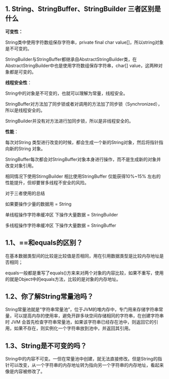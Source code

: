            

## 1. String、StringBuffer、StringBuilder 三者区别是什么

**可变性：**

String类中使用字符数组保存字符串，private final char value[]，所以string对象是不可变的。

StringBuilder与StringBuffer都继承自AbstractStringBuilder类，在AbstractStringBuilder中也是使用字符数组保存字符串，char[] value，这两种对象都是可变的。

**线程安全性**：

String中的对象是不可变的，也就可以理解为常量，线程安全。

StringBuffer对方法加了同步锁或者对调用的方法加了同步锁（Synchronized），所以是线程安全的。

StringBuilder并没有对方法进行加同步锁，所以是非线程安全的。

**性能**：

每次对String 类型进行改变的时候，都会生成一个新的String对象，然后将指针指向新的String 对象。

StringBuffer每次都会对StringBuffer对象本身进行操作，而不是生成新的对象并改变对象引用。

相同情况下使用StirngBuilder 相比使用StringBuffer 仅能获得10%~15% 左右的性能提升，但却要冒多线程不安全的风险。

对于三者使用的总结

如果要操作少量的数据用 = String

单线程操作字符串缓冲区 下操作大量数据 = StringBuilder

多线程操作字符串缓冲区 下操作大量数据 = StringBuffer

## 1.1、\=\=和equals的区别？

在基本数据类型间的比较是比较值是否相同，用在引用数据类型是比较内存地址是否相同；

equals一般都是重写了equals()方来来对两个对象的内容比较，如果不重写，使用的就是Object中的equals方法，比较的是对象的内存地址。

## 1.2、你了解String常量池吗？

String常量池就是“字符串常量池”，位于JVM的堆内存中，专门用来存储字符串常量，可以提高内存的使用率，避免开辟多块空间存储相同的字符串，在创建字符串时 JVM 会首先检查字符串常量池，如果该字符串已经存在池中，则返回它的引用，如果不存在，则实例化一个字符串放到池中，并返回其引用。

## 1.3、String是不可变的吗？

String中的内容不可变。一但在常量池中创建，就无法直接修改。但是String的指针可以改变，从一个字符串的内存地址转为指向另一个字符串的内存地址，看起来像是内容被修改了。